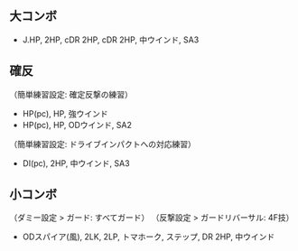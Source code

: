 ## 大コンボ

- J.HP, 2HP, cDR 2HP, cDR 2HP, 中ウインド, SA3

## 確反

（簡単練習設定: 確定反撃の練習）

- HP(pc), HP, 強ウインド
- HP(pc), HP, ODウインド, SA2

（簡単練習設定: ドライブインパクトへの対応練習）

- DI(pc), 2HP, 中ウインド, SA3

## 小コンボ

（ダミー設定 > ガード: すべてガード）
（反撃設定 > ガードリバーサル: 4F技）

- ODスパイア(風), 2LK, 2LP, トマホーク, ステップ, DR 2HP, 中ウインド
